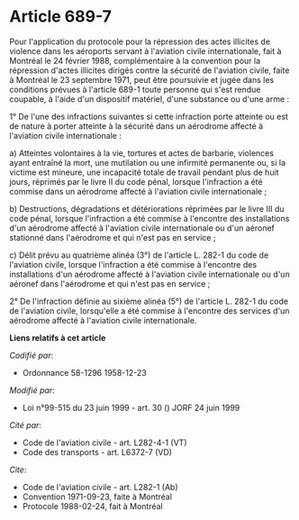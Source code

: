 # Article 689-7

Pour l'application du protocole pour la répression des actes illicites de violence dans les aéroports servant à l'aviation
civile internationale, fait à Montréal le 24 février 1988, complémentaire à la convention pour la répression d'actes
illicites dirigés contre la sécurité de l'aviation civile, faite à Montréal le 23 septembre 1971, peut être poursuivie et
jugée dans les conditions prévues à l'article 689-1 toute personne qui s'est rendue coupable, à l'aide d'un dispositif
matériel, d'une substance ou d'une arme : 

1° De l'une des infractions suivantes si cette infraction porte atteinte ou est de nature à porter atteinte à la sécurité
dans un aérodrome affecté à l'aviation civile internationale : 

a) Atteintes volontaires à la vie, tortures et actes de barbarie, violences ayant entraîné la mort, une mutilation ou une
infirmité permanente ou, si la victime est mineure, une incapacité totale de travail pendant plus de huit jours, réprimés par
le livre II du code pénal, lorsque l'infraction a été commise dans un aérodrome affecté à l'aviation civile internationale ; 

b) Destructions, dégradations et détériorations réprimées par le livre III du code pénal, lorsque l'infraction a été commise
à l'encontre des installations d'un aérodrome affecté à l'aviation civile internationale ou d'un aéronef stationné dans
l'aérodrome et qui n'est pas en service ; 

c) Délit prévu au quatrième alinéa (3°) de l'article L. 282-1 du code de l'aviation civile, lorsque l'infraction a été
commise à l'encontre des installations d'un aérodrome affecté à l'aviation civile internationale ou d'un aéronef dans
l'aérodrome et qui n'est pas en service ; 

2° De l'infraction définie au sixième alinéa (5°) de l'article L. 282-1 du code de l'aviation civile, lorsqu'elle a été
commise à l'encontre des services d'un aérodrome affecté à l'aviation civile internationale.

**Liens relatifs à cet article**

_Codifié par_:

  - Ordonnance 58-1296 1958-12-23

_Modifié par_:

  - Loi n°99-515 du 23 juin 1999 - art. 30 () JORF 24 juin 1999

_Cité par_:

  - Code de l'aviation civile - art. L282-4-1 (VT)
  - Code des transports - art. L6372-7 (VD)

_Cite_:

  - Code de l'aviation civile - art. L282-1 (Ab)
  - Convention 1971-09-23, faite à Montréal
  - Protocole 1988-02-24, fait à Montréal

